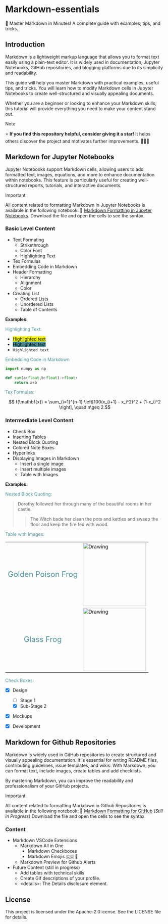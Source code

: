 # Markdown-essentials
🚀 Master Markdown in Minutes! A complete guide with examples, tips, and tricks.


## Introduction

Markdown is a lightweight markup language that allows you to format text easily using a plain-text editor. It is widely used in documentation, Jupyter Notebooks, GitHub repositories, and blogging platforms due to its simplicity and readability.

This guide will help you master Markdown with practical examples, useful tips, and tricks. You will learn how to modify Markdown cells in Jupyter Notebooks to create well-structured and visually appealing documents.

Whether you are a beginner or looking to enhance your Markdown skills, this tutorial will provide everything you need to make your content stand out. 

> [!NOTE]
> ⭐ **If you find this repository helpful, consider giving it a star!** It helps others discover the project and motivates further improvements. :frog::dog:✨


## Markdown for Jupyter Notebooks

Jupyter Notebooks support Markdown cells, allowing users to add formatted text, images, equations, and more to enhance documentation within notebooks. This feature is particularly useful for creating well-structured reports, tutorials, and interactive documents.

> [!IMPORTANT]
> All content related to formatting Markdown in Jupyter Notebooks is available in the following notebook: 🔗 [Markdown Formatting in Jupyter Notebooks](https://github.com/edserranoc/Markdown-essentials/blob/main/Markdown%20Formatting%20in%20Jupyter%20Notebooks.ipynb). Download the file and open the cells to see the syntax.


### Basic Level Content

- Text Formating
    - Strikethrough
    - Color Font
    - Highlighting Text
- Tex Formulas
- Embedding Code in Markdown
- Header Formatting
    - Hierarchy
    - Alignment
    - Color
- Creating List
    - Ordered Lists
    - Unordered Lists
    - Table of Contents

**Examples:**


<span style="color:#4F959D">Highlighting Text:</span>

- <mark>Highlighted text</mark> <br>
- <mark style="background-color: #4F959D">Highlighted text</mark> <br> 
- `Highlighted text`

<font color="#4F959D">Embedding Code in Markdown</font>
    
```python
import numpy as np

def sum(a:float,b:float)->float:
    return a+b
```

<font color="#4F959D">Tex Formulas:</font>

$$ f(\mathbf{x}) = \sum_{i=1}^{n-1} \left[100(x_{i+1} - x_i^2)^2 + (1-x_i)^2 \right],
\quad n\geq 2.$$


### Intermediate Level Content

- Check Box
- Inserting Tables
- Nested Block Quoting
- Colored Note Boxes
- Hyperlinks
- Displaying Images in Markdown
    - Insert a single image
    - Insert multiple images
    - Table with Images   

**Examples:**

<font color="#4F959D">Nested Block Quoting:</font>

> Dorothy followed her through many of the beautiful rooms in her castle.
>> The Witch bade her clean the pots and kettles and sweep the floor and keep the fire fed with wood.

<font color="#4F959D">Table with Images:</font>

<center>
<table>
<tr>
<td> <center><font size="5" color="#4F959D" >Golden Poison Frog </font></center> </td>
<td> <img src="https://www.treehugger.com/thmb/FMhCaytYSaXVh1h5ftgN_aoBeqE=/1500x0/filters:no_upscale():max_bytes(150000):strip_icc()/GettyImages-115042394-19c9bc12e4b241ea94c4fac4130fcb8f.jpg" alt="Drawing" style="width: 200px;"/> </td>    
</tr>
<tr>
<td> <center><font size="5" color="#4F959D" > Glass Frog</font></center> </td>
<td> <img src="https://imagenes.elpais.com/resizer/v2/https%3A%2F%2Fep01.epimg.net%2Felpais%2Fimagenes%2F2017%2F05%2F29%2Fciencia%2F1496047502_788600_1496059078_noticia_fotograma.jpg?auth=ef2cf30ce01c6a9482ec147c0e8c64cbd1d607a68357b185291e0d082420b6e7&width=1960&height=1103&smart=true" alt="Drawing" style="width: 200px;"/> </td>    
</tr>
</table>
</center>

<font color="#4F959D">Check Boxes:</font>
- [x] Design
    - [ ] Stage 1
    - [x] Sub-Stage 2
- [x] Mockups
- [x] Development


## Markdown for Github Repositories

Markdown is widely used in GitHub repositories to create structured and visually appealing documentation. It is essential for writing README files, contributing guidelines, issue templates, and wikis. With Markdown, you can format text, include images, create tables and add checklists.

By mastering Markdown, you can improve the readability and professionalism of your GitHub projects.

> [!IMPORTANT]
> All content related to formatting Markdown in Github Repositories is available in the following notebook:  🔗 [Markdown Formatting for GitHub](https://github.com/edserranoc/Markdown-essentials/blob/main/Format%20-%20Markdown.md) *(Still in Progress)* Download the file and open the cells to see the syntax.

### Content 
- Markdown VSCode Extensions
  - Markdown All in One
    - Markdown Checkboxes
    - Markdown Emojis :colombia: :space_invader:
  - Markdown Preview for Github Alerts
- Future Content (still in progress)
  - Add tables with technical skills
  - Create Gif descriptions of your profile.
  - \<details\>: The Details disclosure element.


## License
This project is licensed under the Apache-2.0 icense. See the LICENSE file for details.

